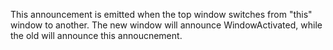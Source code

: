 This announcement is emitted when the top window switches from "this" window to another. 
The new window will announce WindowActivated, while the old will announce this annoucnement.